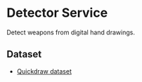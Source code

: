 # Detector Service
Detect weapons from digital hand drawings.

## Dataset
- [Quickdraw dataset](https://github.com/googlecreativelab/quickdraw-dataset?fbclid=IwAR2ZkiAQXkhCHay6ScIKn0pDO_OKF8LraEAw70Ckx3bvdA487zJOmdJDW1o#projects-using-the-dataset)
